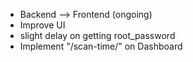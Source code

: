 * Backend --> Frontend (ongoing)
* Improve UI
* slight delay on getting root_password
* Implement "/scan-time/" on Dashboard